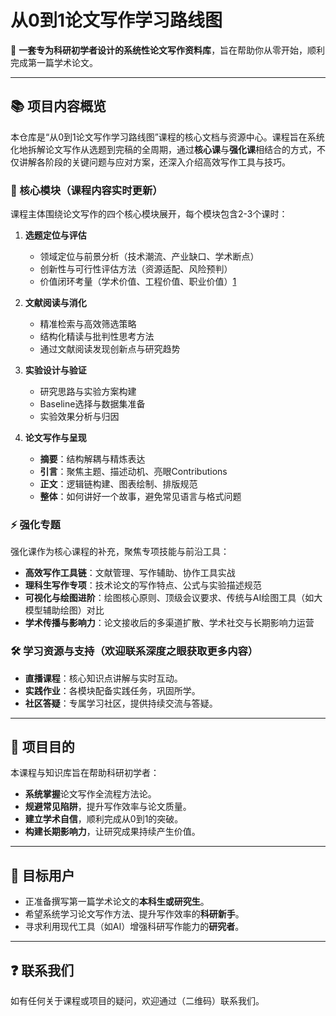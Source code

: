# 从0到1论文写作学习路线图

🚀 **一套专为科研初学者设计的系统性论文写作资料库**，旨在帮助你从零开始，顺利完成第一篇学术论文。

---

## 📚 项目内容概览

本仓库是“从0到1论文写作学习路线图”课程的核心文档与资源中心。课程旨在系统化地拆解论文写作从选题到完稿的全周期，通过**核心课**与**强化课**相结合的方式，不仅讲解各阶段的关键问题与应对方案，还深入介绍高效写作工具与技巧。

### 🧩 核心模块（课程内容实时更新）

课程主体围绕论文写作的四个核心模块展开，每个模块包含2-3个课时：

1.  **选题定位与评估**
    *   领域定位与前景分析（技术潮流、产业缺口、学术断点）
    *   创新性与可行性评估方法（资源适配、风险预判）
    *   价值闭环考量（学术价值、工程价值、职业价值）[1](@ref)

2.  **文献阅读与消化**
    *   精准检索与高效筛选策略
    *   结构化精读与批判性思考方法
    *   通过文献阅读发现创新点与研究趋势

3.  **实验设计与验证**
    *   研究思路与实验方案构建
    *   Baseline选择与数据集准备
    *   实验效果分析与归因

4.  **论文写作与呈现**
    *   **摘要**：结构解耦与精炼表达
    *   **引言**：聚焦主题、描述动机、亮眼Contributions
    *   **正文**：逻辑链构建、图表绘制、排版规范
    *   **整体**：如何讲好一个故事，避免常见语言与格式问题

### ⚡ 强化专题

强化课作为核心课程的补充，聚焦专项技能与前沿工具：

*   **高效写作工具链**：文献管理、写作辅助、协作工具实战
*   **理科生写作专项**：技术论文的写作特点、公式与实验描述规范
*   **可视化与绘图进阶**：绘图核心原则、顶级会议要求、传统与AI绘图工具（如大模型辅助绘图）对比
*   **学术传播与影响力**：论文接收后的多渠道扩散、学术社交与长期影响力运营

### 🛠️ 学习资源与支持（欢迎联系深度之眼获取更多内容）

*   **直播课程**：核心知识点讲解与实时互动。
*   **实践作业**：各模块配备实践任务，巩固所学。
*   **社区答疑**：专属学习社区，提供持续交流与答疑。

---

## 🎯 项目目的

本课程与知识库旨在帮助科研初学者：

*   **系统掌握**论文写作全流程方法论。
*   **规避常见陷阱**，提升写作效率与论文质量。
*   **建立学术自信**，顺利完成从0到1的突破。
*   **构建长期影响力**，让研究成果持续产生价值。

---

## 👥 目标用户

*   正准备撰写第一篇学术论文的**本科生或研究生**。
*   希望系统学习论文写作方法、提升写作效率的**科研新手**。
*   寻求利用现代工具（如AI）增强科研写作能力的**研究者**。

---

## ❓ 联系我们

如有任何关于课程或项目的疑问，欢迎通过（二维码）联系我们。